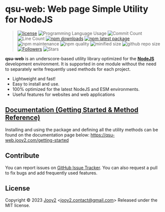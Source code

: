 # qsu-web: Web page Simple Utility for NodeJS

> [![license](https://img.shields.io/badge/license-MIT-blue.svg)](https://github.com/jooy2/qsu-web/blob/master/LICENSE) ![Programming Language Usage](https://img.shields.io/github/languages/top/jooy2/qsu-web) ![Commit Count](https://img.shields.io/github/commit-activity/y/jooy2/qsu-web) ![Line Count](https://img.shields.io/tokei/lines/github/jooy2/qsu-web) [![npm downloads](https://img.shields.io/npm/dm/qsu-web.svg)](https://www.npmjs.com/package/qsu-web) [![npm latest package](https://img.shields.io/npm/v/qsu-web/latest.svg)](https://www.npmjs.com/package/qsu-web) ![npm maintenance](https://img.shields.io/npms-io/maintenance-score/qsu-web) ![npm quality](https://img.shields.io/npms-io/quality-score/qsu-web) ![minified size](https://img.shields.io/bundlephobia/min/qsu-web) ![github repo size](https://img.shields.io/github/repo-size/jooy2/qsu-web) [![Followers](https://img.shields.io/github/followers/jooy2?style=social)](https://github.com/jooy2) ![Stars](https://img.shields.io/github/stars/jooy2/qsu-web?style=social)

**qsu-web** is an underscore-based utility library optimized for the **[NodeJS](https://nodejs.org)** development environment. It is supported in one module without the need to separately write frequently used methods for each project.

- Lightweight and fast!
- Easy to install and use.
- 100% optimized for the latest NodeJS and ESM environments.
- Useful features for websites and web applications

## [Documentation (Getting Started & Method Reference)](https://qsu-web.jooy2.com/getting-started)

Installing and using the package and defining all the utility methods can be found on the documentation page below: https://qsu-web.jooy2.com/getting-started

## Contribute

You can report issues on [GitHub Issue Tracker](https://github.com/jooy2/qsu-web/issues). You can also request a pull to fix bugs and add frequently used features.

## License

Copyright © 2023 [Jooy2](https://jooy2.com) <[jooy2.contact@gmail.com](mailto:jooy2.contact@gmail.com)> Released under the MIT license.
